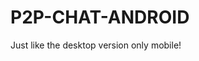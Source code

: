 P2P-CHAT-ANDROID
========================================================================================================================
Just like the desktop version only mobile!